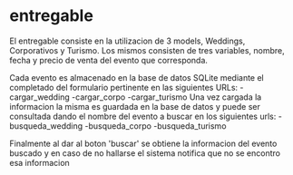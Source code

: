# entregable

El entregable consiste en la utilizacion de 3 models, Weddings, Corporativos y Turismo. Los mismos consisten de tres variables, nombre, fecha y precio de venta del evento que corresponda.


Cada evento es almacenado en la base de datos SQLite mediante el completado del formulario pertinente en las siguientes URLs:
-cargar_wedding
-cargar_corpo
-cargar_turismo
Una vez cargada la informacion la misma es guardada en la base de datos y puede ser consultada dando el nombre del evento a buscar en los siguientes urls:
-busqueda_wedding
-busqueda_corpo
-busqueda_turismo

Finalmente al dar al boton 'buscar' se obtiene la informacion del evento buscado y en caso de no hallarse el sistema notifica que no se encontro esa informacion
  
